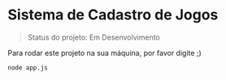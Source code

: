 <h1>Sistema de Cadastro de Jogos</h1>

> Status do projeto: Em Desenvolvimento

Para rodar este projeto na sua máquina, por favor digite
;)
```
node app.js
```
